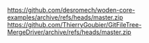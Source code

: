 https://github.com/desromech/woden-core-examples/archive/refs/heads/master.zip
https://github.com/ThierryGoubier/GitFileTree-MergeDriver/archive/refs/heads/master.zip

